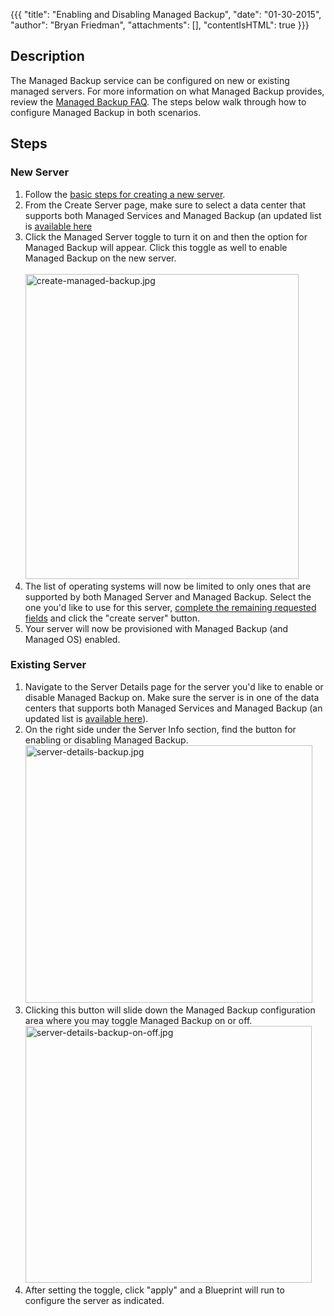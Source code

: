 {{{
  "title": "Enabling and Disabling Managed Backup",
  "date": "01-30-2015",
  "author": "Bryan Friedman",
  "attachments": [],
  "contentIsHTML": true
}}}

<h2>Description</h2>
<p>The Managed Backup service can be configured on new or existing managed servers. For more information on what Managed Backup provides, review the <a href="https://t3n.zendesk.com/entries/62310380-Managed-Backup-Frequently-Asked-Questions" target="_blank">Managed Backup FAQ</a>. The steps below walk through how to configure Managed Backup in both scenarios.</p>
<h2>Steps</h2>
<h3>New Server</h3>
<ol>
<li>Follow the <a href="https://t3n.zendesk.com/entries/22603877-Creating-a-New-Enterprise-Cloud-Server" target="_blank">basic steps for creating a new server</a>.<br /></li>
<li>From the Create Server page, make sure to select a data center that supports both Managed Services and Managed Backup (an updated list is <a href="http://www.centurylinkcloud.com/managed-services" target="_blank">available here</a></li>
<li>Click the Managed Server toggle to turn it on and then the option for Managed Backup will appear. Click this toggle as well to enable Managed Backup on the new server.<br /><br /><img src="https://t3n.zendesk.com/attachments/token/fPeVUSXJkB6p88aZh4unx4wvL/?name=create-managed-backup.jpg" alt="create-managed-backup.jpg" width="437" height="488" /><br /></li>
<li>The list of operating systems will now be limited to only ones that are supported by both Managed Server and Managed Backup. Select the one you'd like to use for this server, <a href="https://t3n.zendesk.com/entries/22603877-Creating-a-New-Enterprise-Cloud-Server" target="_blank">complete the remaining requested fields</a> and click the "create server" button.</li>
<li>Your server will now be provisioned with Managed Backup (and Managed OS) enabled.</li>
</ol>
<h3>Existing Server</h3>
<ol>
<li>Navigate to the Server Details page for the server you'd like to enable or disable Managed Backup on. Make sure the server is in one of the data centers that supports both Managed Services and Managed Backup (an updated list is <a href="http://www.centurylinkcloud.com/managed-services" target="_blank">available here</a>).</li>
<li>On the right side under the Server Info section, find the button for enabling or disabling Managed Backup.<br /><img src="https://t3n.zendesk.com/attachments/token/1zd6mxWo6HUOXNFNoEvowWgZC/?name=server-details-backup.jpg" alt="server-details-backup.jpg" width="459" height="412" /><br /></li>
<li>Clicking this button will slide down the Managed Backup configuration area where you may toggle Managed Backup on or off.<br /><img src="https://t3n.zendesk.com/attachments/token/xrwvpNsH2k5JR01NPBZsj4Qxy/?name=server-details-backup-on-off.jpg" alt="server-details-backup-on-off.jpg" width="458" height="411" /><br /></li>
<li>After setting the toggle, click "apply" and a Blueprint will run to configure the server as indicated.</li>
</ol>
